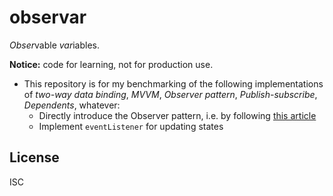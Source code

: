 observar
========

*Obser*vable *var*iables.

**Notice:** code for learning, not for production use.

- This repository is for my benchmarking of the following implementations of
*two-way data binding*, *MVVM*, *Observer pattern*, *Publish-subscribe*,
*Dependents*, whatever:
    + Directly introduce the Observer pattern, i.e. by following
    [this article](https://sourcemaking.com/design_patterns/observer)
    + Implement `eventListener` for updating states

License
-------

ISC
